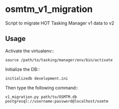 osmtm_v1_migration
==================

Script to migrate HOT Tasking Manager v1 data to v2

Usage
-----

Activate the virtualenv::

    source /path/to/tasking/manager/env/bin/activate

Initialize the DB::

    initializedb development.ini

Then type the following command::

    v1_migration.py path/to/OSMTM.db postgresql://username:password@localhost/osmtm
